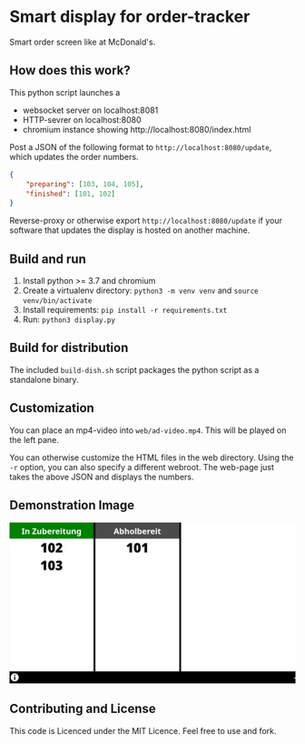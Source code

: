 # Smart display for order-tracker

Smart order screen like at McDonald's.

## How does this work?

This python script launches a
- websocket server on localhost:8081
- HTTP-sevrer on localhost:8080
- chromium instance showing http://localhost:8080/index.html

Post a JSON of the following format to `http://localhost:8080/update`,
which updates the order numbers.

```json
{
    "preparing": [103, 104, 105],
    "finished": [101, 102]
}
```

Reverse-proxy or otherwise export `http://localhost:8080/update` if your
software that updates the display is hosted on another machine.

## Build and run

1. Install python >= 3.7 and chromium
2. Create a virtualenv directory: `python3 -m venv venv` and `source venv/bin/activate`
3. Install requirements: `pip install -r requirements.txt`
4. Run: `python3 display.py`

## Build for distribution

The included `build-dish.sh` script packages the python script as a standalone binary.

## Customization

You can place an mp4-video into `web/ad-video.mp4`. This will be played on the left pane.

You can otherwise customize the HTML files in the web directory. Using the `-r` option, you
can also specify a different webroot. The web-page just takes the above JSON and displays
the numbers.

## Demonstration Image

![demo.png](demo.png)

## Contributing and License

This code is Licenced under the MIT Licence. Feel free to use and fork.
